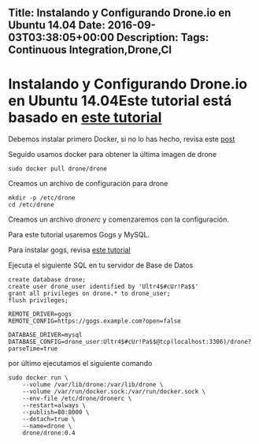 Title: Instalando y Configurando Drone.io en Ubuntu 14.04
Date: 2016-09-03T03:38:05+00:00
Description: 
Tags: Continuous Integration,Drone,CI
---
# Instalando y Configurando Drone.io en Ubuntu 14.04Este tutorial está basado en [este tutorial](http://readme.drone.io/setup/overview/)

Debemos instalar primero Docker, si no lo has hecho, revisa este [post](http://blog.contraslash.com/instalando-docker-en-ubuntu-1404/)

Seguido usamos docker para obtener la última imagen de drone
```
sudo docker pull drone/drone
```

Creamos un archivo de configuración para drone
```
mkdir -p /etc/drone
cd /etc/drone
```

Creamos un archivo *dronerc* y comenzaremos con la configuración.

Para este tutorial usaremos Gogs y MySQL.

Para instalar gogs, revisa [este tutorial](http://blog.contraslash.com/instalando-gogs-en-ubuntu-1404-con-apache/)

Ejecuta el siguiente SQL en tu servidor de Base de Datos

```
create database drone;
create user drone_user identified by 'Ultr4$#cUr!Pa$$'
grant all privileges on drone.* to drone_user;
flush privileges;
```

```
REMOTE_DRIVER=gogs
REMOTE_CONFIG=https://gogs.example.com?open=false

DATABASE_DRIVER=mysql
DATABASE_CONFIG=drone_user:Ultr4$#cUr!Pa$$@tcp(localhost:3306)/drone?parseTime=true
```

por último ejecutamos el siguiente comando

```
sudo docker run \
	--volume /var/lib/drone:/var/lib/drone \
	--volume /var/run/docker.sock:/var/run/docker.sock \
	--env-file /etc/drone/dronerc \
	--restart=always \
	--publish=80:8000 \
	--detach=true \
	--name=drone \
	drone/drone:0.4
```